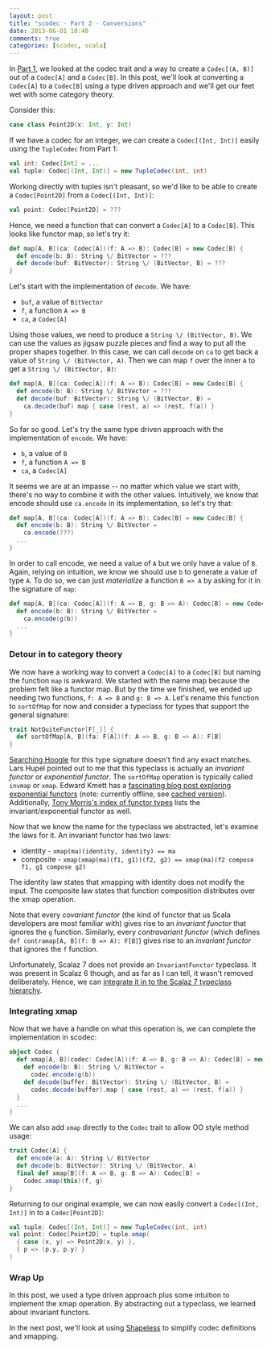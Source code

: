 ```yaml
---
layout: post
title: "scodec - Part 2 - Conversions"
date: 2013-06-01 10:40
comments: true
categories: [scodec, scala]
---
```


In [Part 1](/blog/2013/05/27/scodec-intro/), we looked at the codec trait and a way to create a `Codec[(A, B)]` out of a `Codec[A]` and a `Codec[B]`. In this post, we'll look at converting a `Codec[A]` to a `Codec[B]` using a type driven approach and we'll get our feet wet with some category theory.

<!-- more -->

Consider this:

``` scala
case class Point2D(x: Int, y: Int)
```

If we have a codec for an integer, we can create a `Codec[(Int, Int)]` easily using the `TupleCodec` from Part 1:

``` scala
val int: Codec[Int] = ...
val tuple: Codec[(Int, Int)] = new TupleCodec(int, int)
```

Working directly with tuples isn't pleasant, so we'd like to be able to create a `Codec[Point2D]` from a `Codec[(Int, Int)]`:
``` scala
val point: Codec[Point2D] = ???
```

Hence, we need a function that can convert a `Codec[A]` to a `Codec[B]`. This looks like functor map, so let's try it:
``` scala
def map[A, B](ca: Codec[A])(f: A => B): Codec[B] = new Codec[B] {
  def encode(b: B): String \/ BitVector = ???
  def decode(buf: BitVector): String \/ (BitVector, B) = ???
}
```

Let's start with the implementation of `decode`. We have:

 - `buf`, a value of `BitVector`
 - `f`, a function `A => B`
 - `ca`, a `Codec[A]`

Using those values, we need to produce a `String \/ (BitVector, B)`. We can use the values as jigsaw puzzle pieces and find a way to put all the proper shapes together. In this case, we can call `decode` on `ca` to get back a value of `String \/ (BitVector, A)`. Then we can map `f` over the inner `A` to get a `String \/ (BitVector, B)`:
``` scala
def map[A, B](ca: Codec[A])(f: A => B): Codec[B] = new Codec[B] {
  def encode(b: B): String \/ BitVector = ???
  def decode(buf: BitVector): String \/ (BitVector, B) =
    ca.decode(buf) map { case (rest, a) => (rest, f(a)) }
}
```

So far so good. Let's try the same type driven approach with the implementation of `encode`. We have:

 - `b`, a value of `B`
 - `f`, a function `A => B`
 - `ca`, a `Codec[A]`

It seems we are at an impasse -- no matter which value we start with, there's no way to combine it with the other values. Intuitively, we know that encode should use `ca.encode` in its implementation, so let's try that:
``` scala
def map[A, B](ca: Codec[A])(f: A => B): Codec[B] = new Codec[B] {
  def encode(b: B): String \/ BitVector =
    ca.encode(???)
  ...
}
```

In order to call encode, we need a value of `A` but we only have a value of `B`. Again, relying on intuition, we know we should use `b` to generate a value of type `A`. To do so, we can just *materialize* a function `B => A` by asking for it in the signature of `map`:

``` scala
def map[A, B](ca: Codec[A])(f: A => B, g: B => A): Codec[B] = new Codec[B] {
  def encode(b: B): String \/ BitVector =
    ca.encode(g(b))
  ...
}
```

### Detour in to category theory

We now have a working way to convert a `Codec[A]` to a `Codec[B]` but naming the function `map` is awkward. We started with the name map because the problem felt like a functor map. But by the time we finished, we ended up needing two functions, `f: A => B` and `g: B => A`. Let's rename this function to `sortOfMap` for now and consider a typeclass for types that support the general signature:
``` scala
trait NotQuiteFunctor[F[_]] {
  def sortOfMap[A, B](fa: F[A])(f: A => B, g: B => A): F[B]
}
```

[Searching Hoogle](http://www.haskell.org/hoogle/?hoogle=%28a+-%3E+b%29-%3E%28b-%3Ea%29-%3E%28f+a%29-%3E%28f+b%29) for this type signature doesn't find any exact matches. Lars Hupel pointed out to me that this typeclass is actually an *invariant functor* or *exponential functor*. The `sortOfMap` operation is typically called `invmap` or `xmap`. Edward Kmett has a [fascinating blog post exploring exponential functors](http://comonad.com/reader/2008/rotten-bananas/) (note: currently offline, see [cached version](http://webcache.googleusercontent.com/search?q=cache%3Acomonad.com%2Freader%2F2008%2Frotten-bananas%2F&oq=cache%3Acomonad.com%2Freader%2F2008%2Frotten-bananas%2F&aqs=chrome.0.57j58.3499j0&sourceid=chrome&ie=UTF-8)). Additionally, [Tony Morris's index of functor types](http://tmorris.net/posts/functors-and-things-using-scala/index.html) lists the invariant/exponential functor as well.

Now that we know the name for the typeclass we abstracted, let's examine the laws for it. An invariant functor has two laws:

  - identity - `xmap(ma)(identity, identity) == ma`
  - composite - `xmap(xmap(ma)(f1, g1))(f2, g2) == xmap(ma)(f2 compose f1, g1 compose g2)`

The identity law states that xmapping with identity does not modify the input. The composite law states that function composition distributes over the xmap operation.

Note that every *covariant functor* (the kind of functor that us Scala developers are most familiar with) gives rise to an *invariant functor* that ignores the `g` function. Similarly, every *contravariant functor* (which defines `def contramap[A, B](f: B => A): F[B]`) gives rise to an *invariant functor* that ignores the `f` function.

Unfortunately, Scalaz 7 does not provide an `InvariantFunctor` typeclass. It was present in Scalaz 6 though, and as far as I can tell, it wasn't removed deliberately. Hence, we can [integrate it in to the Scalaz 7 typeclass hierarchy](https://github.com/scalaz/scalaz/pull/351).

### Integrating xmap

Now that we have a handle on what this operation is, we can complete the implementation in scodec:
``` scala
object Codec {
  def xmap[A, B](codec: Codec[A])(f: A => B, g: B => A): Codec[B] = new Codec[B] {
    def encode(b: B): String \/ BitVector =
      codec.encode(g(b))
    def decode(buffer: BitVector): String \/ (BitVector, B) =
      codec.decode(buffer).map { case (rest, a) => (rest, f(a)) }
  }
  ...
}
```

We can also add `xmap` directly to the `Codec` trait to allow OO style method usage:

``` scala
trait Codec[A] {
  def encode(a: A): String \/ BitVector
  def decode(b: BitVector): String \/ (BitVector, A)
  final def xmap[B](f: A => B, g: B => A): Codec[B] =
    Codec.xmap(this)(f, g)
}
```

Returning to our original example, we can now easily convert a `Codec[(Int, Int)]` in to a `Codec[Point2D]`:
``` scala
val tuple: Codec[(Int, Int)] = new TupleCodec(int, int)
val point: Codec[Point2D] = tuple.xmap(
  { case (x, y) => Point2D(x, y) },
  { p => (p.y, p.y) }
)
```

### Wrap Up

In this post, we used a type driven approach plus some intuition to implement the xmap operation. By abstracting out a typeclass, we learned about invariant functors.

In the next post, we'll look at using [Shapeless](https://github.com/milessabin/shapeless) to simplify codec definitions and xmapping.

